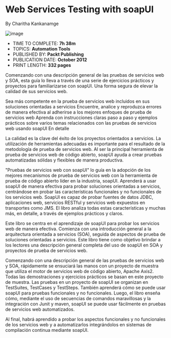 # Web Services Testing with soapUI
By Charitha Kankanamge

![image](https://github.com/adolfodelarosades/Java/assets/23094588/3a232a07-2e92-482e-b7c4-720db2c9e03d)

* TIME TO COMPLETE: **7h 38m**
* TOPICS: **Automation Tools**
* PUBLISHED BY: **Packt Publishing**
* PUBLICATION DATE: **October 2012**
* PRINT LENGTH: **332 pages**

Comenzando con una descripción general de las pruebas de servicios web y SOA, esta guía lo lleva a través de una serie de ejercicios prácticos y proyectos para familiarizarse con soapUI. Una forma segura de elevar la calidad de sus servicios web.

Sea más competente en la prueba de servicios web incluidos en sus soluciones orientadas a servicios
Encuentre, analice y reproduzca errores de manera efectiva al adherirse a los mejores enfoques de prueba de servicios web
Aprenda con instrucciones claras paso a paso y ejemplos prácticos sobre varios temas relacionados con las pruebas de servicios web usando soapUI
En detalle

La calidad es la clave del éxito de los proyectos orientados a servicios. La utilización de herramientas adecuadas es importante para el resultado de la metodología de prueba de servicios web. Al ser la principal herramienta de prueba de servicios web de código abierto, soapUI ayuda a crear pruebas automatizadas sólidas y flexibles de manera productiva.

"Pruebas de servicios web con soapUI" lo guía en la adopción de los mejores mecanismos de prueba de servicios web con la herramienta de prueba de código abierto líder en la industria, soapUI. Aprenderá a usar soapUI de manera efectiva para probar soluciones orientadas a servicios, centrándose en probar las características funcionales y no funcionales de los servicios web. SoapUI es capaz de probar fuentes de datos JDBC, aplicaciones web, servicios RESTful y servicios web expuestos en transportes como JMS. El libro analiza todas estas características y muchas más, en detalle, a través de ejemplos prácticos y claros.

Este libro se centra en el aprendizaje de soapUI para probar los servicios web de manera efectiva. Comienza con una introducción general a la arquitectura orientada a servicios (SOA), seguida de aspectos de prueba de soluciones orientadas a servicios. Este libro tiene como objetivo brindar a los lectores una descripción general completa del uso de soapUI en SOA y proyectos de prueba de servicios web.

Comenzando con una descripción general de las pruebas de servicios web y SOA, rápidamente se ensuciará las manos con un proyecto de muestra que utiliza el motor de servicios web de código abierto, Apache Axis2. Todas las demostraciones y ejercicios prácticos se basan en este proyecto de muestra. Las pruebas en un proyecto de soapUI se organizan en TestSuites, TestCases y TestSteps. También aprenderá cómo se puede usar soapUI para pruebas funcionales y no funcionales. Luego, el libro enseña cómo, mediante el uso de secuencias de comandos maravillosas y la integración con Junit y maven, soapUI se puede usar fácilmente en pruebas de servicios web automatizados.

Al final, habrá aprendido a probar los aspectos funcionales y no funcionales de los servicios web y a automatizarlos integrándolos en sistemas de compilación continua mediante soapUI.
